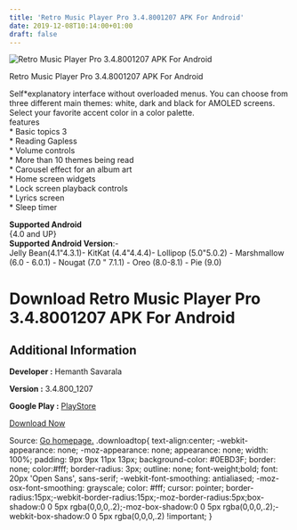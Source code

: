 ```yaml
---
title: 'Retro Music Player Pro 3.4.8001207 APK For Android'
date: 2019-12-08T10:14:00+01:00
draft: false
---
```


![Retro Music Player Pro 3.4.8001207 APK For Android](https://i0.wp.com/apkhome.net/wp-content/uploads/2019/12/Retro-Music-Player-Pro-3.4.8001207.png "Retro Music Player Pro 3.4.8001207 APK For Android")

  

Retro Music Player Pro 3.4.8001207 APK For Android

Self\*explanatory interface without overloaded menus. You can choose from three different main themes: white, dark and black for AMOLED screens. Select your favorite accent color in a color palette.  
features  
\* Basic topics 3  
\* Reading Gapless  
\* Volume controls  
\* More than 10 themes being read  
\* Carousel effect for an album art  
\* Home screen widgets  
\* Lock screen playback controls  
\* Lyrics screen  
\* Sleep timer

**Supported Android**  
{4.0 and UP}  
**Supported Android Version**:-  
Jelly Bean(4.1"4.3.1)- KitKat (4.4"4.4.4)- Lollipop (5.0"5.0.2) - Marshmallow (6.0 - 6.0.1) - Nougat (7.0 " 7.1.1) - Oreo (8.0-8.1) - Pie (9.0)

Download Retro Music Player Pro 3.4.8001207 APK For Android
===========================================================

Additional Information
----------------------

**Developer :** Hemanth Savarala

**Version :** 3.4.800\_1207

**Google Play :** [PlayStore](https://play.google.com/store/apps/details?id=code.name.monkey.retromusic)

  

[Download Now](https://store4app.co/post/retro-music-player-pro-3-4-8001207-apk-for-android_1575796071)

  
Source: [Go homepage.](https://store4app.co/post/retro-music-player-pro-3-4-8001207-apk-for-android_1575796071) .downloadtop{ text-align:center; -webkit-appearance: none; -moz-appearance: none; appearance: none; width: 100%; padding: 9px 9px 11px 13px; background-color: #0EBD3F; border: none; color:#fff; border-radius: 3px; outline: none; font-weight;bold; font: 20px 'Open Sans', sans-serif; -webkit-font-smoothing: antialiased; -moz-osx-font-smoothing: grayscale; color: #fff; cursor: pointer; border-radius:15px;-webkit-border-radius:15px;-moz-border-radius:5px;box-shadow:0 0 5px rgba(0,0,0,.2);-moz-box-shadow:0 0 5px rgba(0,0,0,.2);-webkit-box-shadow:0 0 5px rgba(0,0,0,.2) !important; }
